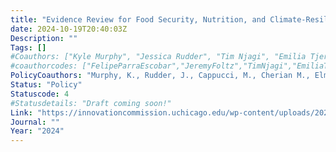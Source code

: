 ```yaml
---
title: "Evidence Review for Food Security, Nutrition, and Climate-Resilience Interventions"
date: 2024-10-19T20:40:03Z
Description: ""
Tags: []
#Coauthors: ["Kyle Murphy", "Jessica Rudder", "Tim Njagi", "Emilia Tjernström"]
#coauthorcodes: ["FelipeParraEscobar","JeremyFoltz","TimNjagi","EmiliaTjernstrom"]
PolicyCoauthors: "Murphy, K., Rudder, J., Cappucci, M., Cherian M., Elmera, C., Fundukova, L., Kaiser-Tedesco, A., Ortiz-Riomalo, A., Puri, J., Salas, I., Songsermsawas, T."
Status: "Policy"
Statuscode: 4
#Statusdetails: "Draft coming soon!"
Link: "https://innovationcommission.uchicago.edu/wp-content/uploads/2024/09/Final-Report.pdf"
Journal: ""
Year: "2024"
---
```

